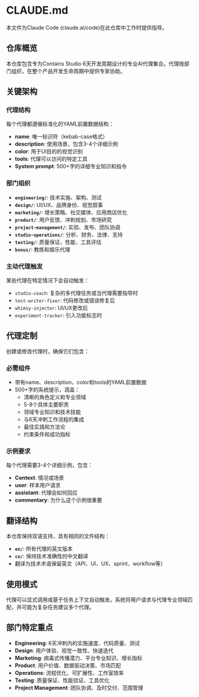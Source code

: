 # CLAUDE.md

本文件为Claude Code (claude.ai/code)在此仓库中工作时提供指导。

## 仓库概览

本仓库包含专为Contains Studio 6天开发周期设计的专业AI代理集合。代理按部门组织，在整个产品开发生命周期中提供专家协助。

## 关键架构

### 代理结构

每个代理都遵循标准化的YAML前置数据结构：

- **name**: 唯一标识符（kebab-case格式）
- **description**: 使用场景，包含3-4个详细示例
- **color**: 用于UI目的的视觉识别
- **tools**: 代理可以访问的特定工具
- **System prompt**: 500+字的详细专业知识和指令

### 部门组织

- **`engineering/`**: 技术实施、架构、测试
- **`design/`**: UI/UX、品牌身份、视觉叙事
- **`marketing/`**: 增长策略、社交媒体、应用商店优化
- **`product/`**: 用户反馈、冲刺规划、市场研究
- **`project-management/`**: 实验、发布、团队协调
- **`studio-operations/`**: 分析、财务、法律、支持
- **`testing/`**: 质量保证、性能、工具评估
- **`bonus/`**: 教练和娱乐代理

### 主动代理触发

某些代理在特定情况下会自动触发：

- `studio-coach`: 复杂的多代理任务或当代理需要指导时
- `test-writer-fixer`: 代码修改或错误修复后
- `whimsy-injector`: UI/UX更改后
- `experiment-tracker`: 引入功能标志时

## 代理定制

创建或修改代理时，确保它们包含：

### 必需组件

- 带有name、description、color和tools的YAML前置数据
- 500+字的系统提示，涵盖：
  - 清晰的角色定义和专业领域
  - 5-8个具体主要职责
  - 领域专业知识和技术技能
  - 与6天冲刺工作流程的集成
  - 最佳实践和方法论
  - 约束条件和成功指标

### 示例要求

每个代理需要3-4个详细示例，包含：

- **Context**: 情况或场景
- **user**: 样本用户请求
- **assistant**: 代理会如何回应
- **commentary**: 为什么这个示例很重要

## 翻译结构

本仓库保持双语支持，具有相同的文件结构：

- **`en/`**: 所有代理的英文版本
- **`cn/`**: 保持技术准确性的中文翻译
- 翻译为技术术语保留英文（API、UI、UX、sprint、workflow等）

## 使用模式

代理可以显式调用或基于任务上下文自动触发。系统将用户请求与代理专业领域匹配，并可能为复杂任务建议多个代理。

## 部门特定重点

- **Engineering**: 6天冲刺内的实施速度、代码质量、测试
- **Design**: 用户体验、视觉一致性、快速迭代
- **Marketing**: 病毒式传播潜力、平台专业知识、增长指标
- **Product**: 用户价值、数据驱动决策、市场匹配
- **Operations**: 流程优化、可扩展性、工作室效率
- **Testing**: 质量保证、性能验证、工具优化
- **Project Management**: 团队协调、及时交付、范围管理